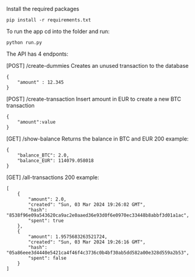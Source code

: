 Install the required packages
```
pip install -r requirements.txt
```

To run the app cd into the folder and run:
```
python run.py
```

The API has 4 endponts:

[POST] /create-dummies
Creates an unused transaction to the database
```
{
    "amount" : 12.345
}
```

[POST] /create-transaction
Insert amount in EUR to create a new BTC transaction
```
{
    "amount":value
}
```
[GET] /show-balance
Returns the balance in BTC and EUR
200 example:
```
{
	"balance_BTC": 2.0,
	"balance_EUR": 114079.058018
}
```

[GET] /all-transactions
200 example:
```
[
	{
		"amount": 2.0,
		"created": "Sun, 03 Mar 2024 19:26:02 GMT",
		"hash": "8538f96e09a543620ca9ac2e0aaed36e93d0f6e0970ec33448b8abbf3d01a1ac",
		"spent": true
	},
	{
		"amount": 1.9575683263521724,
		"created": "Sun, 03 Mar 2024 19:26:16 GMT",
		"hash": "05a86eee3d4440e5421ca4f46f4c3736c0b4bf30ab5dd582a00e328d559a2b53",
		"spent": false
	}
]
```
